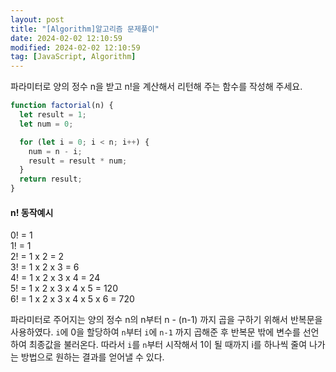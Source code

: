 ```yaml
---
layout: post
title: "[Algorithm]알고리즘 문제풀이"
date: 2024-02-02 12:10:59
modified: 2024-02-02 12:10:59
tag: [JavaScript, Algorithm]
---
```


파라미터로 양의 정수 n을 받고 n!을 계산해서 리턴해 주는 함수를 작성해 주세요.

```javascript
function factorial(n) {
  let result = 1;
  let num = 0;

  for (let i = 0; i < n; i++) {
    num = n - i;
    result = result * num;
  }
  return result;
}
```

#### n! 동작예시

0! = 1 <br>
1! = 1<br>
2! = 1 x 2 = 2<br>
3! = 1 x 2 x 3 = 6<br>
4! = 1 x 2 x 3 x 4 = 24<br>
5! = 1 x 2 x 3 x 4 x 5 = 120<br>
6! = 1 x 2 x 3 x 4 x 5 x 6 = 720

파라미터로 주어지는 양의 정수 n의 n부터 n - (n-1) 까지 곱을 구하기 위해서 반복문을 사용하였다.
`i`에 0을 할당하여 `n`부터 `i`에 `n-1` 까지 곱해준 후 반복문 밖에 변수를 선언하여 최종값을 불러온다. 따라서 `i`를 `n`부터 시작해서 1이 될 때까지 i를 하나씩 줄여 나가는 방법으로 원하는 결과를 얻어낼 수 있다.
